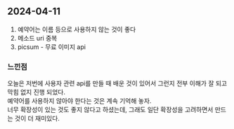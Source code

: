 ## 2024-04-11
1. 예약어는 이름 등으로 사용하지 않는 것이 좋다
2. 메소드 uri 중복
3. picsum - 무료 이미지 api

### 느낀점
오늘은 저번에 사용자 관련 api를 만들 때 배운 것이 있어서 그런지 전부 이해가 잘 되고 막힘 없지 진행 되었다.  
예약어를 사용하지 않아야 한다는 것은 계속 기억해 놓자.  
너무 확장성이 있는 것도 좋지 않다고 하셨는데, 그래도 일단 확장성을 고려하면서 만드는 것이 더 재미있다.  
